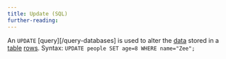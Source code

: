```yaml
---
title: Update (SQL)
further-reading:
---
```



An `UPDATE` [query][/query-databases] is used to alter the [data](/data) stored in a [table](/table-databases) [rows](/row-databases). Syntax: `UPDATE people SET age=8 WHERE name="Zee";`
